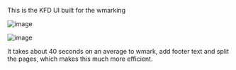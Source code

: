 This is the KFD UI built for the wmarking



![image](https://user-images.githubusercontent.com/88423149/164878114-bcce7a5a-63bf-4f74-9ece-f991fce859f3.png)

![image](https://user-images.githubusercontent.com/88423149/165281920-47e41246-690e-40e8-8f87-0371fb64d2d4.png)



It takes about 40 seconds on an average to wmark, add footer text and split the pages, which makes this much more efficient.
